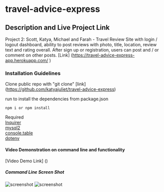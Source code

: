 # travel-advice-express

## Description and Live Project Link
Project 2: Scott, Katya, Michael and Farah - Travel Review Site with login / logout dashboard, ability to post reviews with photo, title, location, review text and rating overall. After sign up or registration, users can post and / or comment on other posts. 
[Link] (https://travel-advice-express-app.herokuapp.com/ )

### Installation Guidelines
Clone public repo with "git clone" [link] (https://github.com/katyajuliet/travel-advice-express)

run to install the dependencies from package.json
```
npm i or npm install 
```
Required <br>
[Inquirer](https://www.npmjs.com/package/inquirer) <br>
[mysql2](https://www.npmjs.com/package/mysql2) <br>
[console.table](https://www.npmjs.com/package/console.table) <br>
[dotenv](https://www.npmjs.com/package/dotenv) 


#### Video Demonstration on command line and functionality
[Video Demo Link] ()

##### Command Line Screen Shot
![screenshot]()
![screenshot]()

